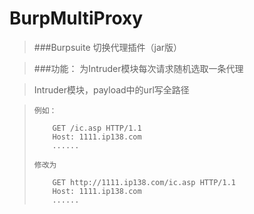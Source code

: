 BurpMultiProxy
=========

> ###Burpsuite 切换代理插件（jar版）

> ###功能：
>     为Intruder模块每次请求随机选取一条代理

> Intruder模块，payload中的url写全路径

>     例如：     
> 
>         GET /ic.asp HTTP/1.1
>         Host: 1111.ip138.com
>         ......
>     
>     修改为 
>
>         GET http://1111.ip138.com/ic.asp HTTP/1.1
>         Host: 1111.ip138.com
>         ......